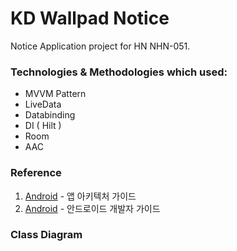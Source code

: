 # KD Wallpad Notice
Notice Application project for HN NHN-051.


### Technologies & Methodologies which used:

- MVVM Pattern
- LiveData
- Databinding
- DI ( Hilt ) 
- Room
- AAC


### Reference

1. [Android](https://developer.android.com/jetpack/guide?hl=ko) - 앱 아키텍처 가이드
2. [Android](https://developer.android.com/guide?hl=ko) - 안드로이드 개발자 가이드


### Class Diagram

